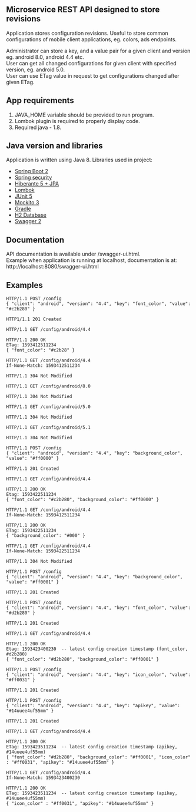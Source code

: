 ## Microservice REST API designed to store revisions

Application stores configuration revisions.
Useful to store common configurations of mobile client applications, eg. colors, ads endpoints.

Administrator can store a key, and a value pair for a given client and version eg. android 8.0, android 4.4 etc. <br>
User can get all changed configurations for given client with specified version, eg. android 5.0. <br>
User can use ETag value in request to get configurations changed after given ETag.

## App requirements
1. JAVA_HOME variable should be provided to run program.
2. Lombok plugin is required to properly display code.
3. Required java - 1.8.

## Java version and libraries
Application is written using Java 8.
Libraries used in project:
- [Spring Boot 2](https://spring.io/projects/spring-boot)
- [Spring security](https://spring.io/projects/spring-security)
- [Hiberante 5 + JPA](https://hibernate.org/orm/documentation/5.0)
- [Lombok](https://github.com/rzwitserloot/lombok)
- [JUnit 5](https://junit.org/junit5)
- [Mockito 3 ](https://site.mockito.org)
- [Gradle](https://gradle.org)
- [H2 Database](https://www.h2database.com)
- [Swagger 2](https://swagger.io/docs/specification/2-0/basic-structure)
## Documentation
API documentation is available under /swagger-ui.html. <br>
Example when application is running at localhost, documentation is at:
http://localhost:8080/swagger-ui.html



## Examples

```http
HTTP/1.1 POST /config
{ "client": "android", "version": "4.4", "key": "font_color", "value": "#c2b280" }

HTTP1/1.1 201 Created
```

```http
HTTP/1.1 GET /config/android/4.4

HTTP/1.1 200 OK
ETag: 1593412511234
{ "font_color": "#c2b28" }
```

```http
HTTP/1.1 GET /config/android/4.4
If-None-Match: 1593412511234

HTTP/1.1 304 Not Modified
```

```http
HTTP/1.1 GET /config/android/8.0

HTTP/1.1 304 Not Modified
```

```http
HTTP/1.1 GET /config/android/5.0

HTTP/1.1 304 Not Modified
```

```http
HTTP/1.1 GET /config/android/5.1

HTTP/1.1 304 Not Modified
```

```http
HTTP/1.1 POST /config
{ "client": "android", "version": "4.4", "key": "background_color", "value": "#ff0000" }

HTTP/1.1 201 Created
```

```http
HTTP/1.1 GET /config/android/4.4

HTTP/1.1 200 OK
Etag: 1593422511234 
{ "font_color": "#c2b280", "background_color": "#ff0000" }
```

```http
HTTP/1.1 GET /config/android/4.4
If-None-Match: 1593412511234

HTTP/1.1 200 OK
ETag: 1593422511234
{ "background_color": "#000" }
```

```http
HTTP/1.1 GET /config/android/4.4
If-None-Match: 1593422511234

HTTP/1.1 304 Not Modified
```

```http
HTTP/1.1 POST /config
{ "client": "android", "version": "4.4", "key": "background_color", "value": "#ff0001" }

HTTP/1.1 201 Created
```

```http
HTTP/1.1 POST /config
{ "client": "android", "version": "4.4", "key": "font_color", "value": "#d2b280" }

HTTP/1.1 201 Created
```
```http
HTTP/1.1 GET /config/android/4.4

HTTP/1.1 200 OK
Etag: 1593423400230  -- latest config creation timestamp (font_color, #d2b280)
{ "font_color": "#d2b280", "background_color": "#ff0001" }
```

```http
HTTP/1.1 POST /config
{ "client": "android", "version": "4.4", "key": "icon_color", "value": "#ff0031" }

HTTP/1.1 201 Created
```

```http
HTTP/1.1 POST /config
{ "client": "android", "version": "4.4", "key": "apikey", "value": "#14uuee4uf55mm" }

HTTP/1.1 201 Created
```

```http
HTTP/1.1 GET /config/android/4.4

HTTP/1.1 200 OK
ETag: 1593423511234  -- latest config creation timestamp (apikey, #14uuee4uf55mm)
{ "font_color": "#d2b280", "background_color": "#ff0001", "icon_color" : "#ff0031", "apikey": "#14uuee4uf55mm" }
```

```http
HTTP/1.1 GET /config/android/4.4
If-None-Match: 1593423400230

HTTP/1.1 200 OK
ETag: 1593423511234  -- latest config creation timestamp (apikey, #14uuee4uf55mm)
{ "icon_color" : "#ff0031", "apikey": "#14uuee4uf55mm" }
```
